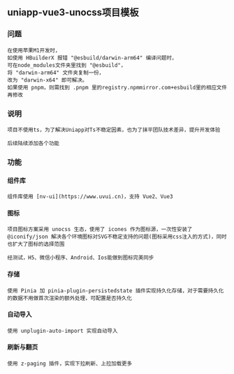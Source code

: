 ## uniapp-vue3-unocss项目模板


### 问题
```
在使用苹果M1开发时，
如使用 HBuilderX 报错 "@esbuild/darwin-arm64" 编译问题时，
可在node_modules文件夹里找到 "@esbuild"，
将 "darwin-arm64" 文件夹复制一份，
改为 "darwin-x64" 即可解决。
如果使用 pnpm，则需找到 .pnpm 里的registry.npmmirror.com+esbuild里的相应文件再修改
```

### 说明
```
项目不使用ts，为了解决Uniapp对Ts不稳定因素，也为了抹平团队技术差异，提升开发体验
```
```
后续陆续添加各个功能
```

### 功能

#### 组件库
```
组件库使用 [nv-ui](https://www.uvui.cn)，支持 Vue2、Vue3
```

#### 图标
```
项目图标方案采用 unocss 生态，使用了 icones 作为图标源，一次性安装了 @iconify/json 解决各个环境图标对SVG不稳定支持的问题(图标采用css注入的方式)，同时也扩大了图标的选择范围

经测试，H5、微信小程序、Android、Ios能做到图标完美同步
```

#### 存储
```
使用 Pinia 加 pinia-plugin-persistedstate 插件实现持久化存储，对于需要持久化的数据不用做首次渲染的额外处理，可配置是否持久化
```

#### 自动导入
```
使用 unplugin-auto-import 实现自动导入
```

#### 刷新与翻页
```
使用 z-paging 插件，实现下拉刷新、上拉加载更多
```